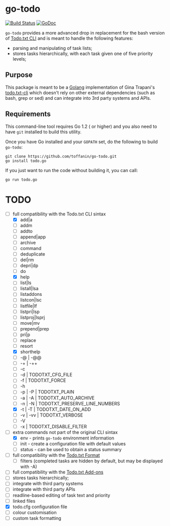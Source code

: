 # go-todo

[![Build Status](https://travis-ci.org/toffanin/go-todo.svg?branch=master)](https://travis-ci.org/toffanin/go-todo) [![GoDoc](https://godoc.org/github.com/toffanin/go-todo?status.png)](https://godoc.org/github.com/toffanin/go-todo)

`go-todo` provides a more advanced drop in replacement for the bash version of [Todo.txt CLI](https://github.com/ginatrapani/todo.txt-cli) and is meant to handle the following features:

- parsing and manipulating of task lists;
- stores tasks hierarchically, with each task given one of five priority levels;

## Purpose

This package is meant to be a [Golang](http://golang.org) implementation of Gina Trapani's [todo.txt-cli](https://github.com/ginatrapani/todo.txt-cli) which doesn't rely on other external dependencies (such as bash, grep or sed) and can integrate into 3rd party systems and APIs.


## Requirements

This command-line tool requires Go 1.2 ( or higher) and you also need to have `git` installed to build this utility.

Once you have Go installed and your ``GOPATH`` set, do the following to build `go-todo`:

```
git clone https://github.com/toffanin/go-todo.git
go install todo.go
```

If you just want to run the code without building it, you can call:

```
go run todo.go
```


# TODO

- [ ] full compatibility with the Todo.txt CLI sintax
  - [x] add|a
  - [ ] addm
  - [ ] addto
  - [ ] append|app
  - [ ] archive
  - [ ] command
  - [ ] deduplicate
  - [ ] del|rm
  - [ ] depri|dp
  - [ ] do
  - [x] help
  - [ ] list|ls
  - [ ] listall|lsa
  - [ ] listaddons
  - [ ] listcon|lsc
  - [ ] listfile|lf
  - [ ] listpri|lsp
  - [ ] listproj|lsprj
  - [ ] move|mv
  - [ ] prepend|prep
  - [ ] pri|p
  - [ ] replace
  - [ ] resort
  - [x] shorthelp
  - [ ] -@ | -@@
  - [ ] -+ | -++
  - [ ] -c
  - [ ] -d | TODOTXT_CFG_FILE
  - [ ] -f | TODOTXT_FORCE
  - [ ] -h
  - [ ] -p | -P | TODOTXT_PLAIN
  - [ ] -a | -A | TODOTXT_AUTO_ARCHIVE
  - [ ] -n | -N | TODOTXT_PRESERVE_LINE_NUMBERS
  - [x] -t | -T | TODOTXT_DATE_ON_ADD
  - [ ] -v | -vv | TODOTXT_VERBOSE
  - [ ] -V
  - [ ] -x | TODOTXT_DISABLE_FILTER
- [ ] extra commands not part of the original CLI sintax
  - [x] env - prints `go-todo` environment information
  - [ ] init - create a configuration file with default values
  - [ ] status - can be used to obtain a status summary
- [ ] full compatibility with the [Todo.txt Format](https://github.com/ginatrapani/todo.txt-cli/wiki/The-Todo.txt-Format)
  - [ ] filters (completed tasks are hidden by default, but may be displayed with -A)
- [ ] full compatibility with the [Todo.txt Add-ons](https://github.com/ginatrapani/todo.txt-cli/wiki/Creating-and-Installing-Add-ons)
- [ ] stores tasks hierarchically;
- [ ] integrate with third party systems
- [ ] integrate with third party APIs
- [ ] readline-based editing of task text and priority
- [ ] linked files
- [x] todo.cfg configuration file
- [ ] colour customisation
- [ ] custom task formatting